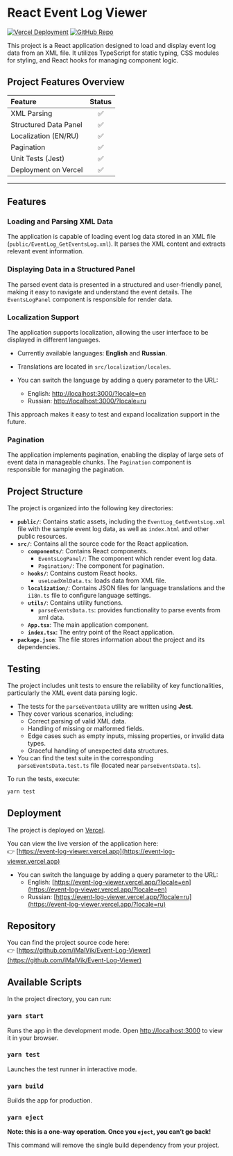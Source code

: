 # React Event Log Viewer

[![Vercel Deployment](https://img.shields.io/badge/deployed%20on-vercel-brightgreen)](https://event-log-viewer.vercel.app)
[![GitHub Repo](https://img.shields.io/badge/GitHub-Repository-blue)](https://github.com/iMalVik/Event-Log-Viewer)


This project is a React application designed to load and display event log data from an XML file. It utilizes TypeScript for static typing, CSS
modules for styling, and React hooks for managing component logic.

## Project Features Overview

| Feature               | Status |
|:----------------------|:------:|
| XML Parsing           | ✅     |
| Structured Data Panel | ✅     |
| Localization (EN/RU)  | ✅     |
| Pagination            | ✅     |
| Unit Tests (Jest)      | ✅     |
| Deployment on Vercel  | ✅     |

---

## Features

### Loading and Parsing XML Data

The application is capable of loading event log data stored in an XML file (`public/EventLog_GetEventsLog.xml`). It parses the XML content and
extracts relevant event information.

### Displaying Data in a Structured Panel

The parsed event data is presented in a structured and user-friendly panel, making it easy to navigate and understand the event details.
The `EventsLogPanel` component is responsible for render data.

### Localization Support

The application supports localization, allowing the user interface to be displayed in different languages.

- Currently available languages: **English** and **Russian**.
- Translations are located in `src/localization/locales`.
- You can switch the language by adding a query parameter to the URL:

    - English: [http://localhost:3000/?locale=en](http://localhost:3000/?locale=en)
    - Russian: [http://localhost:3000/?locale=ru](http://localhost:3000/?locale=ru)

This approach makes it easy to test and expand localization support in the future.

### Pagination

The application implements pagination, enabling the display of large sets of event data in manageable chunks. The `Pagination` component is
responsible for managing the pagination.

## Project Structure

The project is organized into the following key directories:

* **`public/`**: Contains static assets, including the `EventLog_GetEventsLog.xml` file with the sample event log data, as well as `index.html` and
  other public resources.
* **`src/`**: Contains all the source code for the React application.
    * **`components/`**: Contains React components.
        * `EventsLogPanel/`: The component which render event log data.
        * `Pagination/`: The component for pagination.
    * **`hooks/`**: Contains custom React hooks.
        * `useLoadXmlData.ts`: loads data from XML file.
    * **`localization/`**: Contains JSON files for language translations and the `i18n.ts` file to configure language settings.
    * **`utils/`**: Contains utility functions.
        * `parseEventsData.ts`: provides functionality to parse events from xml data.
    * **`App.tsx`**: The main application component.
    * **`index.tsx`**: The entry point of the React application.
* **`package.json`**: The file stores information about the project and its dependencies.

## Testing

The project includes unit tests to ensure the reliability of key functionalities, particularly the XML event data parsing logic.

- The tests for the `parseEventData` utility are written using **Jest**.
- They cover various scenarios, including:
    - Correct parsing of valid XML data.
    - Handling of missing or malformed fields.
    - Edge cases such as empty inputs, missing properties, or invalid data types.
    - Graceful handling of unexpected data structures.
- You can find the test suite in the corresponding `parseEventsData.test.ts` file (located near `parseEventsData.ts`).

To run the tests, execute:

```bash
yarn test
```

## Deployment

The project is deployed on [Vercel](https://vercel.com/).

You can view the live version of the application here:  
👉 [https://event-log-viewer.vercel.app](https://event-log-viewer.vercel.app)

- You can switch the language by adding a query parameter to the URL:
    - English: [https://event-log-viewer.vercel.app/?locale=en](https://event-log-viewer.vercel.app/?locale=en)
    - Russian: [https://event-log-viewer.vercel.app/?locale=ru](https://event-log-viewer.vercel.app/?locale=ru)

## Repository

You can find the project source code here:  
👉 [https://github.com/iMalVik/Event-Log-Viewer](https://github.com/iMalVik/Event-Log-Viewer)


## Available Scripts

In the project directory, you can run:

### `yarn start`

Runs the app in the development mode.
Open [http://localhost:3000](http://localhost:3000) to view it in your browser.

### `yarn test`

Launches the test runner in interactive mode.

### `yarn build`

Builds the app for production.

### `yarn eject`

**Note: this is a one-way operation. Once you `eject`, you can’t go back!**

This command will remove the single build dependency from your project.

